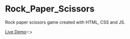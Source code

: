# Rock_Paper_Scissors

Rock paper scissors game created with HTML, CSS and JS.

[Live Demo](https://dylanperera.github.io/rock_paper_scissors):point_left:
